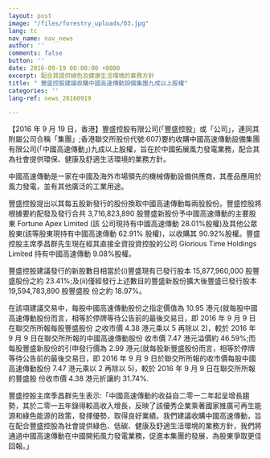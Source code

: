 ```yaml
---
layout: post
image: "/files/forestry_uploads/03.jpg"
lang: tc
nav_name: nav_news
author: ''
comments: false
button: ''
date: 2016-09-19 00:00:00 +0800
excerpt: 配合其提供綠色及健康生活環境的業務方針
title: " 豐盛控股建議收購中國高速傳動設備集團九成以上股權"
categories: ''
lang-ref: news_20160919

---
```

【2016 年 9 月 19 日，香港】豐盛控股有限公司(「豐盛控股」或「公司」，連同其附屬公司合稱「集團」;香港聯交所股份代號:607)要約收購中國高速傳動設備集團有限公司(「中國高速傳動」)九成以上股權，旨在於中國拓展風力發電業務，配合其為社會提供環保、健康及舒適生活環境的業務方針。

中國高速傳動是一家在中國及海外市場領先的機械傳動設備供應商，其產品應用於風力發電，並有其他廣泛的工業用途。

豐盛控股提出以其每五股新發行的股份換取中國高速傳動每兩股股份。豐盛控股將根據要約配發及發行合共 3,716,823,890 股豐盛新股份予中國高速傳動的主要股東 Fortune Apex Limited (該 公司現持有中國高速傳動 28.01%股權)及其他公眾股東(該等股東現持有中國高速傳動 62.91% 股權)，以收購其 90.92%股權。豐盛控股主席季昌群先生現在經其直接全資投資控股的公司 Glorious Time Holdings Limited 持有中國高速傳動 9.08%股權。

豐盛控股建議發行的新股數目相當於(i)豐盛現有已發行股本 15,877,960,000 股豐盛股份之約 23.41%;及(ii)僅經發行上述數目的豐盛新股份擴大後豐盛已發行股本 19,594,783,890 股豐盛股 份之約 18.97%。

在該項建議交易中，每股中國高速傳動股份之指定價值為 10.95 港元(就每股中國高速傳動股份而言，相等於停牌等待公告前的最後交易日，即 2016 年 9 月 9 日在聯交所所報每股豐盛股份 之收市價 4.38 港元乘以 5 再除以 2)，較於 2016 年 9 月 9 日在聯交所所報的中國高速傳動股份 收市價 7.47 港元溢價約 46.59%;而每股豐盛新股份的引申發行價為 2.99 港元(就每股新豐盛股份而言，相等於停牌等待公告前的最後交易日，即 2016 年 9 月 9 日於聯交所所報的收市價每股中國高速傳動股份 7.47 港元乘以 2 再除以 5)，較於 2016 年 9 月 9 日在聯交所所報的豐盛股 份收市價 4.38 港元折讓約 31.74%.

豐盛控股主席季昌群先生表示:「中國高速傳動的收益自二零一二年起呈增長趨勢，其於二零一五年錄得較高收入增長，反映了該優秀企業乘著國家推廣可再生能源和綠色能源的政策，發揮優勢，取得良好業績。我們建議收購中國高速傳動，旨在配合豐盛控股為社會提供綠色、低碳、健康及舒適生活環境的業務方針，我們將通過中國高速傳動在中國開拓風力發電業務，促進本集團的發展，為股東爭取更佳回報。」